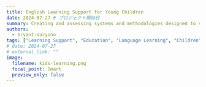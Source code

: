 ```yaml
---
title: English Learning Support for Young Children
date: 2024-07-27 # プロジェクト開始日
summary: Creating and assessing systems and methodologies designed to support English language acquisition for preschoolers and young children.
authors:
  - bryant-suryono
tags: ["Learning Support", "Education", "Language Learning", "Children"]
# date: 2024-07-27
# external_link: ""
image:
  filename: kids-learning.png
  focal_point: Smart
  preview_only: false
---
```


<!-- Details on English learning support for children --> 